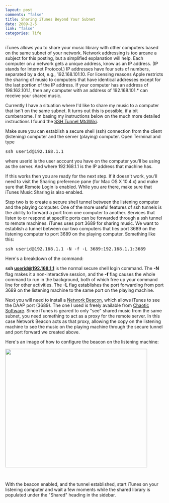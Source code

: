 ```yaml
--- 
layout: post
comments: "false"
title: Sharing iTunes Beyond Your Subnet
date: 2009-2-5
link: "false"
categories: life
---
```

iTunes allows you to share your music library with other computers based on the same subnet of your network. Network addressing is too arcane a subject for this posting, but a simplified explanation will help. Each computer on a network gets a unique address, know as an IP address. (IP stands for Internet Protocol.) IP addresses have four sets of numbers, separated by a dot, e.g., 192.168.101.10. For licensing reasons Apple restricts the sharing of music to computers that have identical addresses except for the last portion of the IP address. If your computer has an address of 198.162.101.1, then any computer with an address of 192.168.101.* can receive your shared music.

Currently I have a situation where I'd like to share my music to a computer that isn't on the same subnet. It turns out this is possible, if a bit cumbersome. I'm basing my instructions below on the much more detailed instructions I found the <a title="SSH Tunnel MtdWiki" href="http://wiki.mt-daapd.org/wiki/SSH_Tunnel" target="_blank">SSH Tunnel MtdWiki</a>.  

Make sure you can establish a secure shell (ssh) connection from the client (listening) computer and the server (playing) computer. Open Terminal and type
<pre>ssh userid@192.168.1.1</pre>
where userid is the user account you have on the computer you'll be using as the server. And where 192.168.1.1 is the IP address that machine has.

If this works then you are ready for the next step. If it doesn't work, you'll need to visit the Sharing preference pane (for Mac OS X 10.4.x) and make sure that Remote Login is enabled. While you are there, make sure that iTunes Music Sharing is also enabled.

Step two is to create a secure shell tunnel between the listening computer and the playing computer. One of the more useful features of ssh tunnels is the ability to forward a port from one computer to another. Services that listen to or respond at specific ports can be forwarded through a ssh tunnel to remote machines. iTunes uses port 3689 for sharing music. We want to establish a tunnel between our two computers that ties port 3689 on the listening computer to port 3689 on the playing computer. Something like this:
<pre>ssh userid@192.168.1.1 -N -f -L 3689:192.168.1.1:3689</pre>
Here's a breakdown of the command:

<span style="font-family: 'Courier New'; line-height: 18px; white-space: pre;"><strong>s</strong></span><strong>sh userid@192.168.1.1</strong> is the normal secure shell login command. The <strong>-N</strong> flag makes it a non-interactive session, and the <strong>-f</strong> flag causes the whole command to run in the background, both of which free up your command line for other activities. The <strong>-L</strong> flag establishes the port forwarding from port 3689 on the listening machine to the same port on the playing machine.

Next you will need to install a <a title="Network Beacon" href="http://www.chaoticsoftware.com/ProductPages/NetworkBeacon.html" target="_blank">Network Beacon</a>, which allows iTunes to see the DAAP port (3689). The one I used is freely available from <a title="Chaotic Software" href="http://www.chaoticsoftware.com/" target="_blank">Chaotic Software</a>. Since iTunes is geared to only "see" shared music from the same subnet, you need something to act as a proxy for the remote server. In this case Network Beacon acts as that proxy, allowing the copy on the listening machine to see the music on the playing machine through the secure tunnel and port forward we created above.

Here's an image of how to configure the beacon on the listening machine:

<img class="alignnone" src="http://zanshin.net/images/beacon.png" alt="" width="451" height="377" />

 

With the beacon enabled, and the tunnel established, start iTunes on your listening computer and wait a few moments while the shared library is populated under the "Shared" heading in the sidebar.
